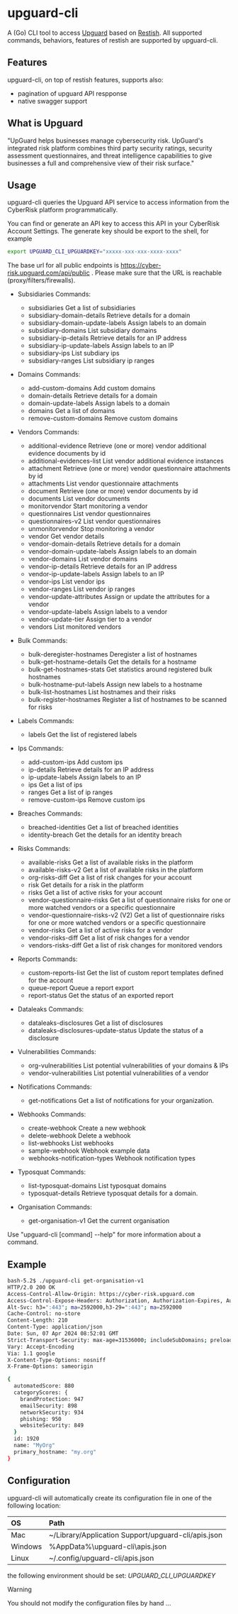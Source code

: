 # upguard-cli
A (Go) CLI tool to access [Upguard](https://www.upguard.com/) based on [Restish](www.rest.sh).
All supported commands, behaviors, features of restish are supported by upguard-cli.

## Features
upguard-cli, on top of restish features, supports also:
- pagination of upguard API respponse
- native swagger support

## What is Upguard
"UpGuard helps businesses manage cybersecurity risk. UpGuard's integrated risk platform combines third party security ratings, security assessment questionnaires, and threat intelligence capabilities to give businesses a full and comprehensive view of their risk surface."

## Usage
upguard-cli queries the Upguard API service to access information from the CyberRisk platform programmatically.

You can find or generate an API key to access this API in your CyberRisk Account Settings. The generate key should be export to the shell, for example 
```bash
export UPGUARD_CLI_UPGUARDKEY="xxxxx-xxx-xxx-xxxx-xxxx"
```

The base url for all public endpoints is https://cyber-risk.upguard.com/api/public . Please make sure that the URL is reachable (proxy/filters/firewalls).

- Subsidiaries Commands:
  - subsidiaries                        Get a list of subsidiaries
  - subsidiary-domain-details           Retrieve details for a domain
  - subsidiary-domain-update-labels     Assign labels to an domain
  - subsidiary-domains                  List subsidiary domains
  - subsidiary-ip-details               Retrieve details for an IP address
  - subsidiary-ip-update-labels         Assign labels to an IP
  - subsidiary-ips                      List subdiary ips
  - subsidiary-ranges                   List subsidiary ip ranges

- Domains Commands:
  - add-custom-domains                  Add custom domains
  - domain-details                      Retrieve details for a domain
  - domain-update-labels                Assign labels to a domain
  - domains                             Get a list of domains
  - remove-custom-domains               Remove custom domains

- Vendors Commands:
  - additional-evidence                 Retrieve (one or more) vendor additional evidence documents by id
  - additional-evidences-list           List vendor additional evidence instances
  - attachment                          Retrieve (one or more) vendor questionnaire attachments by id
  - attachments                         List vendor questionnaire attachments
  - document                            Retrieve (one or more) vendor documents by id
  - documents                           List vendor documents
  - monitorvendor                       Start monitoring a vendor
  - questionnaires                      List vendor questionnaires
  - questionnaires-v2                   List vendor questionnaires
  - unmonitorvendor                     Stop monitoring a vendor
  - vendor                              Get vendor details
  - vendor-domain-details               Retrieve details for a domain
  - vendor-domain-update-labels         Assign labels to an domain
  - vendor-domains                      List vendor domains
  - vendor-ip-details                   Retrieve details for an IP address
  - vendor-ip-update-labels             Assign labels to an IP
  - vendor-ips                          List vendor ips
  - vendor-ranges                       List vendor ip ranges
  - vendor-update-attributes            Assign or update the attributes for a vendor
  - vendor-update-labels                Assign labels to a vendor
  - vendor-update-tier                  Assign tier to a vendor
  - vendors                             List monitored vendors

- Bulk Commands:
  - bulk-deregister-hostnames           Deregister a list of hostnames
  - bulk-get-hostname-details           Get the details for a hostname
  - bulk-get-hostnames-stats            Get statistics around registered bulk hostnames
  - bulk-hostname-put-labels            Assign new labels to a hostname
  - bulk-list-hostnames                 List hostnames and their risks
  - bulk-register-hostnames             Register a list of hostnames to be scanned for risks

- Labels Commands:
  - labels                              Get the list of registered labels

- Ips Commands:
  - add-custom-ips                      Add custom ips
  - ip-details                          Retrieve details for an IP address
  - ip-update-labels                    Assign labels to an IP
  - ips                                 Get a list of ips
  - ranges                              Get a list of ip ranges
  - remove-custom-ips                   Remove custom ips

- Breaches Commands:
  - breached-identities                 Get a list of breached identities
  - identity-breach                     Get the details for an identity breach

- Risks Commands:
  - available-risks                     Get a list of available risks in the platform
  - available-risks-v2                  Get a list of available risks in the platform
  - org-risks-diff                      Get a list of risk changes for your account
  - risk                                Get details for a risk in the platform
  - risks                               Get a list of active risks for your account
  - vendor-questionnaire-risks          Get a list of questionnaire risks for one or more watched vendors or a specific questionnaire
  - vendor-questionnaire-risks-v2       (V2) Get a list of questionnaire risks for one or more watched vendors or a specific questionnaire
  - vendor-risks                        Get a list of active risks for a vendor
  - vendor-risks-diff                   Get a list of risk changes for a vendor
  - vendors-risks-diff                  Get a list of risk changes for monitored vendors

- Reports Commands:
  - custom-reports-list                 Get the list of custom report templates defined for the account
  - queue-report                        Queue a report export
  - report-status                       Get the status of an exported report

- Dataleaks Commands:
  - dataleaks-disclosures               Get a list of disclosures
  - dataleaks-disclosures-update-status Update the status of a disclosure

- Vulnerabilities Commands:
  - org-vulnerabilities                 List potential vulnerabilities of your domains & IPs
  - vendor-vulnerabilities              List potential vulnerabilities of a vendor

- Notifications Commands:
  - get-notifications                   Get a list of notifications for your organization.

- Webhooks Commands:
  - create-webhook                      Create a new webhook
  - delete-webhook                      Delete a webhook
  - list-webhooks                       List webhooks
  - sample-webhook                      Webhook example data
  - webhooks-notification-types         Webhook notification types

- Typosquat Commands:
  - list-typosquat-domains              List typosquat domains
  - typosquat-details                   Retrieve typosquat details for a domain.

- Organisation Commands:
  - get-organisation-v1                 Get the current organisation




Use "upguard-cli [command] --help" for more information about a command.

## Example

```bash 
bash-5.2$ ./upguard-cli get-organisation-v1
HTTP/2.0 200 OK
Access-Control-Allow-Origin: https://cyber-risk.upguard.com
Access-Control-Expose-Headers: Authorization, Authorization-Expires, Authorization-Orgid, Authorization-Updated, Content-Disposition
Alt-Svc: h3=":443"; ma=2592000,h3-29=":443"; ma=2592000
Cache-Control: no-store
Content-Length: 210
Content-Type: application/json
Date: Sun, 07 Apr 2024 08:52:01 GMT
Strict-Transport-Security: max-age=31536000; includeSubDomains; preload
Vary: Accept-Encoding
Via: 1.1 google
X-Content-Type-Options: nosniff
X-Frame-Options: sameorigin

{
  automatedScore: 880
  categoryScores: {
    brandProtection: 947
    emailSecurity: 898
    networkSecurity: 934
    phishing: 950
    websiteSecurity: 849
  }
  id: 1920
  name: "MyOrg"
  primary_hostname: "my.org"
}
```

## Configuration
upguard-cli will automatically create its configuration file in one of the following location:

|OS|Path|
| :------------------- | :---------- | 
|Mac|	~/Library/Application Support/upguard-cli/apis.json|
|Windows|	%AppData%\upguard-cli\apis.json|
|Linux|	~/.config/upguard-cli/apis.json|

the following environment should be set: *UPGUARD_CLI_UPGUARDKEY*

> [!WARNING]
> You should not modify the configuration files by hand ... 